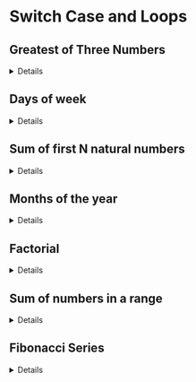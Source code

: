 # Switch Case and Loops

## Greatest of Three Numbers

<details>

<summary>Details</summary>

### Problem Description

```text
Write a program to return greatest among three integers.
```

**Example 1:**

```cpp
Input: num1 = 1, num2 = 2, num3 = 3
Output: 3
```

**Example 2:**

```cpp
Input: num1 = -29, num2 = 100, num3 = 49
Output: 100
```

### Solution

<details>

<summary>My Code</summary>

<br>

```cpp
class Solution {
public:
	int findGreatest(int num1, int num2, int num3)
    {
		vector<int>nums;
		nums.push_back(num1);
		nums.push_back(num2);
		nums.push_back(num3);
		return *max_element(nums.begin(),nums.end());
	}
};
```

</details>

<details>

<summary>Authors Code</summary>

<br>

```cpp
class Solution {
public:
	int findGreatest(int num1, int num2, int num3) {
		int greatest = num1;
        if (num2 > greatest) {
            greatest = num2;
        }
        if (num3 > greatest) {
            greatest = num3;
        }
        return greatest;
	}
};
```

</details>

---

</details>

## Days of week

<details>

<summary>Details</summary>

### Problem Description

```
Given a number between 1 and 7, write a function daysOfWeek(int num) that returns the name of the day of the week corresponding to the input number.
```

```
If the number is out of range please return "Invalid Input" as response.
```

**Example 1:**

```js
Input: num = 1;
Output: "Monday";
```

### Solution

<details>

<summary>My Code</summary>

```cpp
class Solution {
public:
	string daysOfWeek(int num) {
		if(num == 1) return "Monday";
		else if(num == 2) return "Tuesday";
		else if(num == 3)return "Wednesday";
		else if (num == 4 ) return "Thursday";
		else if (num == 5 ) return "Friday";
		else if (num == 6 ) return "Saturday";
		else return "Sunday";
	}
};
```

</details>

<details>

<summary>Authors Code</summary>

```cpp
class Solution {
public:
	string daysOfWeek(int num) {
		if (num < 1 || num > 7) {
            return "Invalid Input";
        }
        string days[7]  = {"Monday", "Tuesday", "Wednesday", "Thursday", "Friday", "Saturday", "Sunday"};
        return days[num - 1];
	}
};
```

</details>

---

</details>

## Sum of first N natural numbers

<details>

<summary>Details</summary>

### Problem Description

```text
Write a function sumOfNaturalNumbers(int n) that takes in an integer n and returns the sum of the first n natural numbers.
```

Example 1:

```js
Input: n = 5;
Output: 15;
```

### Solution

<details>

<summary>My Code</summary>

<br>

```cpp
class Solution {
public:
	int sumOfNaturalNumbers(int n) {
		  if (n <= 0) {
            return -1;
        }

        int sum = 0;

        for (int i = 1; i <= n; i++) {
            sum += i;
        }

        return sum;
	}
};
```

</details>

<details>

<summary>Authors Code</summary>

<br>

```cpp
class Solution {
public:
	int sumOfNaturalNumbers(int n) {
		int sum = 0;
        for (int i = 1; i <= n; i++) {
            sum += i;
        }
        return sum;
	}
};
```

</details>

</details>

## Months of the year

<details>

<summary>Details</summary>

### Problem Description

Write a program to Display all Months of a Year.

**Example 1:**

```text
Output: [January,February,March,April,May,June,July,August,September,October,November,December]
```

### Solution

<details>

<summary>Authors Code</summary>

```cpp
class Solution {
public:
	vector<string> MonthsOfTheYear () {
		vector<string> months{"January", "February", "March", "April", "May", "June", "July", "August", "September", "October", "November", "December"};
        return months;
	}
};
```

</details>

</details>

## Factorial

<details>

<summary>Details</summary>

### Problem Description

```text
Write a Program to find factorial of a number .

Note: Factorial of n is the product of all positive descending integers. Factorial of n is denoted by n!.
```

**Example 1:**

```js
Input: fact = 7;
Output: 5040;
```

### Solution

<details>

<summary>My Code</summary>

```cpp
class Solution {
public:
	long factorial(int fact) {
		 if (fact < 0) {
            // Return an error or handle the invalid input as per your requirements
            return -1;
        }

        long result = 1;

        for (int i = 1; i <= fact; i++) {
            result *= i;
        }

        return result;
	}
};
```

</details>

<details>

<summary>Authors Code</summary>

```cpp
class Solution {
public:
	long factorial(int fact) {
		if (fact <= 1) {
            return 1;
        }
        return fact * factorial(fact - 1);
	}
};
```

</details>

---

</details>

## Sum of numbers in a range

<details>

<summary>Details</summary>

### Problem Description

```text
Given the range as integer input, write a program to find the sum of all the numbers that lay in the given interval.
```

**Example 1:**

```js
Input: interval = [1, 5];
Output: 15;
```

### Solution

<details>

<summary>My Code</summary>

<br>

```cpp
class Solution {
public:
	int sum_of_numbers_in_range(vector<int>& interval) {
		int res = 0;
		int start = interval[0];
		int end = interval[1];
		for(int i = start; i<=end; i++ ) {
			res += i;
		}
		return res;
	}
};
```

</details>

<details>

<summary>Authors Code</summary>

<br>

```cpp
class Solution {
public:
	int sum_of_numbers_in_range(vector<int>& interval) {
		int sum = 0;
        for (int i = interval[0]; i <= interval[1]; i++) {
            sum += i;
        }
		return sum;
	}
};
```

</details>

---

</details>

## Fibonacci Series

<details>

<summary>Details</summary>

### Problem Description

```text
Write a Program to Generate Fibonacci Numbers.
The number is said to be in a Fibonacci series if each subsequent number is the sum of the previous two numbers.
```

Example 1:

```js
Input: n = 5;
Output: [0, 1, 1, 2, 3];
```

<details>

<summary>My Code</summary>

<br>

```cpp
class Solution {
public:
	vector<int> fibonacci(int n) {
		vector<int> sequence;

        if (n <= 0)
            return sequence;

        sequence.push_back(0);

        if (n == 1)
            return sequence;

        sequence.push_back(1);

        for (int i = 2; i < n; i++) {
            int next = sequence[i - 1] + sequence[i - 2];
            sequence.push_back(next);
        }

        return sequence;
	}
};
```

</details>

<details>

<summary>Authors Code</summary>

```cpp
class Solution {
public:
	vector<int> fibonacci(int n) {
		vector<int> fibonacci(n);
        int first = 0, second = 1, next;
        for (int i = 0; i < n; i++) {
            if (i <= 1) {
                next = i;
            } else {
                next = first + second;
                first = second;
                second = next;
            }
            fibonacci[i] = next;
        }
        return fibonacci;
	}
};
```

</details>

---

</details>
